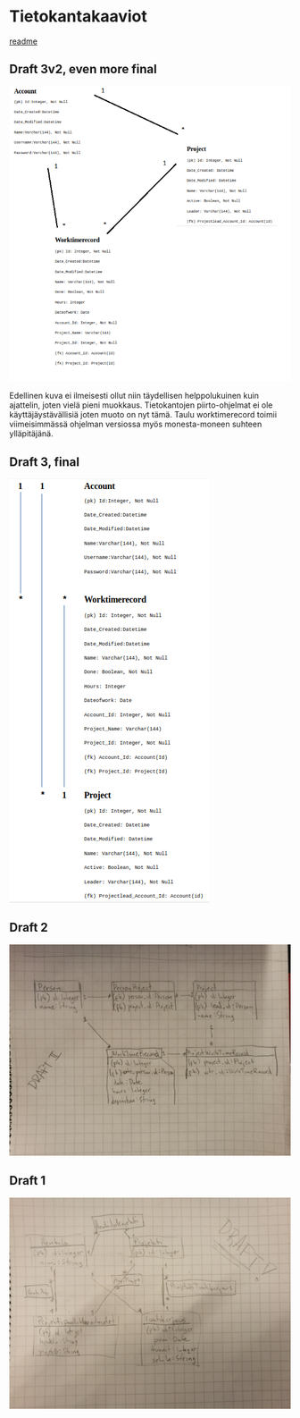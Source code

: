 # Tietokantakaaviot

[readme](https://github.com/Kahvipuu/Tyoaikaseuranta/blob/master/README.md)


## Draft 3v2, even more final

<img src="https://github.com/Kahvipuu/Tyoaikaseuranta/blob/master/documentation/pics/databasediagram3v2.png">

Edellinen kuva ei ilmeisesti ollut niin täydellisen helppolukuinen kuin ajattelin, joten vielä pieni muokkaus. Tietokantojen piirto-ohjelmat ei ole käyttäjäystävällisiä joten muoto on nyt tämä. Taulu worktimerecord toimii viimeisimmässä ohjelman versiossa myös monesta-moneen suhteen ylläpitäjänä.

## Draft 3, final

<img src="https://github.com/Kahvipuu/Tyoaikaseuranta/blob/master/documentation/pics/databasediagram3.png">

## Draft 2

<img src="https://github.com/Kahvipuu/Tyoaikaseuranta/blob/master/documentation/pics/database diagram-draft2-small.png">

## Draft 1

<img src="https://github.com/Kahvipuu/Tyoaikaseuranta/blob/master/documentation/pics/tietokantakaavio draft1-small.png">
